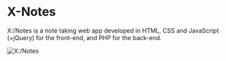 # X-Notes
X:/Notes is a note taking web app developed in HTML, CSS and JavaScript (+jQuery) for the front-end, and PHP for the back-end.

![X:/Notes](https://www.xtrendence.com/www/images/x-notes.jpg)
